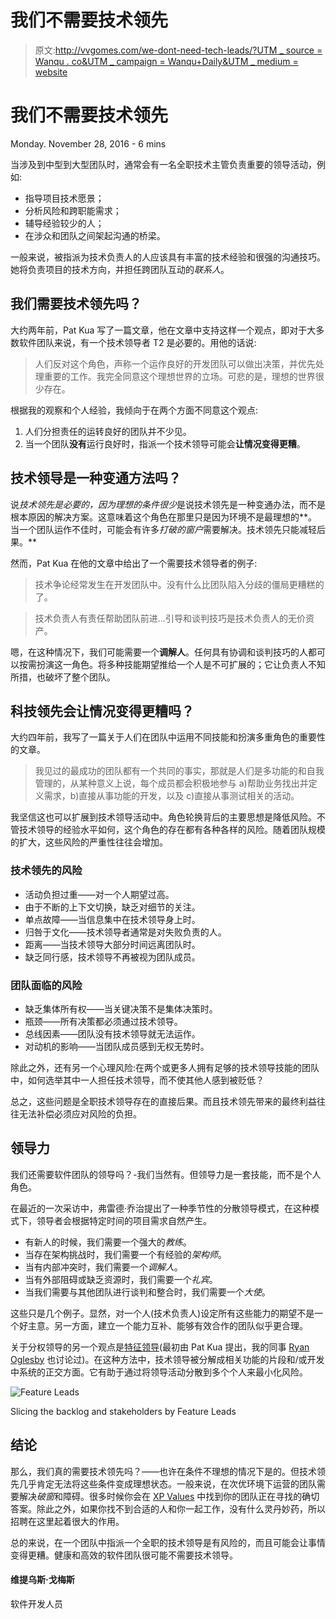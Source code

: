 # 我们不需要技术领先

> 原文:[http://vvgomes.com/we-dont-need-tech-leads/?UTM _ source = Wanqu . co&UTM _ campaign = Wanqu+Daily&UTM _ medium = website](http://vvgomes.com/we-dont-need-tech-leads/?utm_source=wanqu.co&utm_campaign=Wanqu+Daily&utm_medium=website)

<nav class="nav"></nav>

# 我们不需要技术领先

<time datetime="28-11-2016">Monday. November 28, 2016</time> - 6 mins

当涉及到中型到大型团队时，通常会有一名全职技术主管负责重要的领导活动，例如:

*   指导项目技术愿景；
*   分析风险和跨职能需求；
*   辅导经验较少的人；
*   在涉众和团队之间架起沟通的桥梁。

一般来说，被指派为技术负责人的人应该具有丰富的技术经验和很强的沟通技巧。她将负责项目的技术方向，并担任跨团队互动的*联系人*。

## 我们需要技术领先吗？

大约两年前，Pat Kua 写了一篇文章，他在文章中支持这样一个观点，即对于大多数软件团队来说，有一个技术领导者 T2 是必要的。用他的话说:

> 人们反对这个角色，声称一个运作良好的开发团队可以做出决策，并优先处理重要的工作。我完全同意这个理想世界的立场。可悲的是，理想的世界很少存在。

根据我的观察和个人经验，我倾向于在两个方面不同意这个观点:

1.  人们分担责任的运转良好的团队并不少见。
2.  当一个团队**没有**运行良好时，指派一个技术领导可能会**让情况变得更糟**。

## 技术领导是一种变通方法吗？

说*技术领先是必要的，因为理想的条件很少*是说技术领先是一种变通办法，而不是根本原因的解决方案。这意味着这个角色在那里只是因为环境不是最理想的**。当一个团队运作不佳时，可能会有许多*打破的窗户*需要解决。技术领先只能减轻后果。**

然而，Pat Kua 在他的文章中给出了一个需要技术领导者的例子:

> 技术争论经常发生在开发团队中。没有什么比团队陷入分歧的僵局更糟糕的了。

> 技术负责人有责任帮助团队前进…引导和谈判技巧是技术负责人的无价资产。

嗯，在这种情况下，我们可能需要一个**调解人**。任何具有协调和谈判技巧的人都可以按需扮演这一角色。将多种技能期望推给一个人是不可扩展的；它让负责人不知所措，也破坏了整个团队。

## 科技领先会让情况变得更糟吗？

大约四年前，我写了一篇关于人们在团队中运用不同技能和扮演多重角色的重要性的文章。

> 我见过的最成功的团队都有一个共同的事实，那就是人们是多功能的和自我管理的，从某种意义上说，每个成员都会积极地参与 a)帮助业务找出并定义需求，b)直接从事功能的开发，以及 c)直接从事测试相关的活动。

我坚信这也可以扩展到技术领导活动中。角色轮换背后的主要思想是降低风险。不管技术领导的经验水平如何，这个角色的存在都有各种各样的风险。随着团队规模的扩大，这些风险的严重性往往会增加。

### 技术领先的风险

*   活动负担过重——对一个人期望过高。
*   由于不断的上下文切换，缺乏对细节的关注。
*   单点故障——当信息集中在技术领导身上时。
*   归咎于文化——技术领导者通常是对失败负责的人。
*   距离——当技术领导大部分时间远离团队时。
*   缺乏同行感，技术领导不再被视为团队成员。

### 团队面临的风险

*   缺乏集体所有权——当关键决策不是集体决策时。
*   瓶颈——所有决策都必须通过技术领导。
*   总线因素——团队没有技术领导就无法运作。
*   对动机的影响——当团队成员感到无权无势时。

除此之外，还有另一个心理风险:在两个或更多人拥有足够的技术领导技能的团队中，如何选举其中一人担任技术领导，而不使其他人感到被贬低？

总之，这些问题是全职技术领导存在的直接后果。而且技术领先带来的最终利益往往无法补偿必须应对风险的负担。

## 领导力

我们还需要软件团队的领导吗？-我们当然有。但领导力是一套技能，而不是个人角色。

在最近的一次采访中，弗雷德·乔治提出了一种季节性的分散领导模式，在这种模式下，领导者会根据特定时间的项目需求自然产生。

*   有新人的时候，我们需要一个强大的*教练*。
*   当存在架构挑战时，我们需要一个有经验的*架构师*。
*   当有内部冲突时，我们需要一个*调解人*。
*   当有外部阻碍或缺乏资源时，我们需要一个*礼宾*。
*   当我们需要与其他团队进行谈判和整合时，我们需要一个*大使*。

这些只是几个例子。显然，对一个人(技术负责人)设定所有这些能力的期望不是一个好主意。另一方面，建立一个能力互补、能够有效合作的团队似乎更合理。

关于分权领导的另一个观点是[特征领导](http://bit.ly/25DYN2a)(最初由 Pat Kua 提出，我的同事 [Ryan Oglesby](http://ryanogles.by/agile/teams/2016/01/23/youre-a-champion.html) 也讨论过)。在这种方法中，技术领导被分解成相关功能的片段和/或开发中系统的正交方面。它有助于通过将领导活动分散到多个个人来最小化风险。

![Feature Leads](../Images/97fb09ad462f1bdbb990d1107ad94fb1.png)

Slicing the backlog and stakeholders by Feature Leads

## 结论

那么，我们真的需要技术领先吗？——也许在条件不理想的情况下是的。但技术领先几乎肯定无法将这些条件变成理想状态。一般来说，在次优环境下运营的团队需要解决*破窗*和障碍。很多时候你会在 [XP Values](http://www.extremeprogramming.org/values.html) 中找到你的团队正在寻找的确切答案。除此之外，如果你找不到合适的人和你一起工作，没有什么灵丹妙药，所以招聘在这里起着很大的作用。

总的来说，在一个团队中指派一个全职的技术领导是有风险的，而且可能会让事情变得更糟。健康和高效的软件团队很可能不需要技术领导。



#### 维提乌斯·戈梅斯

软件开发人员

